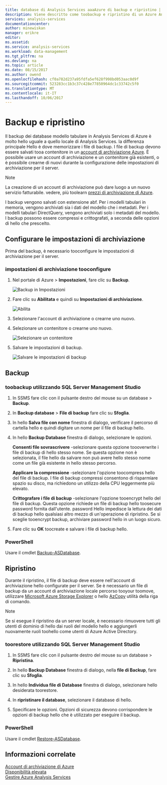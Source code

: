 ```yaml
---
title: database di Analysis Services aaaAzure di backup e ripristino | Documenti Microsoft
description: Viene descritto come toobackup e ripristino di un Azure Analysis Services database.
services: analysis-services
documentationcenter: 
author: minewiskan
manager: erikre
editor: 
ms.assetid: 
ms.service: analysis-services
ms.workload: data-management
ms.tgt_pltfrm: na
ms.devlang: na
ms.topic: article
ms.date: 08/15/2017
ms.author: owend
ms.openlocfilehash: cf0a782d237a95fdfa5ef628f998bd053aac0d9f
ms.sourcegitcommit: 523283cc1b3c37c428e77850964dc1c33742c5f0
ms.translationtype: MT
ms.contentlocale: it-IT
ms.lasthandoff: 10/06/2017
---
```

# <a name="backup-and-restore"></a>Backup e ripristino

Il backup dei database modello tabulare in Analysis Services di Azure è molto hello uguale a quello locale di Analysis Services. la differenza principale Hello è dove memorizzare i file di backup. I file di backup devono essere salvati tooa contenitore in un [account di archiviazione Azure](../storage/common/storage-create-storage-account.md). È possibile usare un account di archiviazione e un contenitore già esistenti, o è possibile crearne di nuovi durante la configurazione delle impostazioni di archiviazione per il server.

> [!NOTE]
> La creazione di un account di archiviazione può dare luogo a un nuovo servizio fatturabile. vedere, più toolearn [prezzi di archiviazione di Azure](https://azure.microsoft.com/pricing/details/storage/blobs/).
> 
> 

I backup vengono salvati con estensione abf. Per i modelli tabulari in memoria, vengono archiviati sia i dati del modello che i metadati. Per i modelli tabulari DirectQuery, vengono archiviati solo i metadati del modello. I backup possono essere compressi e crittografati, a seconda delle opzioni di hello che prescelto. 



## <a name="configure-storage-settings"></a>Configurare le impostazioni di archiviazione
Prima del backup, è necessario tooconfigure le impostazioni di archiviazione per il server.


### <a name="tooconfigure-storage-settings"></a>impostazioni di archiviazione tooconfigure
1.  Nel portale di Azure > **Impostazioni**, fare clic su **Backup**.

    ![Backup in Impostazioni](./media/analysis-services-backup/aas-backup-backups.png)

2.  Fare clic su **Abilitata** e quindi su **Impostazioni di archiviazione**.

    ![Abilita](./media/analysis-services-backup/aas-backup-enable.png)

3. Selezionare l'account di archiviazione o crearne uno nuovo.

4. Selezionare un contenitore o crearne uno nuovo.

    ![Selezionare un contenitore](./media/analysis-services-backup/aas-backup-container.png)

5. Salvare le impostazioni di backup.

    ![Salvare le impostazioni di backup](./media/analysis-services-backup/aas-backup-save.png)

## <a name="backup"></a>Backup

### <a name="toobackup-by-using-ssms"></a>toobackup utilizzando SQL Server Management Studio

1. In SSMS fare clic con il pulsante destro del mouse su un database > **Backup**.

2. In **Backup database** > **File di backup** fare clic su **Sfoglia**.

3. In hello **Salva file con nome** finestra di dialogo, verificare il percorso di cartella hello e quindi digitare un nome per il file di backup hello. 

4. In hello **Backup Database** finestra di dialogo, selezionare le opzioni.

    **Consenti file sovrascrivere** -selezionare questa opzione toooverwrite i file di backup di hello stesso nome. Se questa opzione non è selezionata, il file hello da salvare non può avere hello stesso nome come un file già esistente in hello stesso percorso.

    **Applicare la compressione** -selezionare l'opzione toocompress hello del file di backup. I file di backup compressi consentono di risparmiare spazio su disco, ma richiedono un utilizzo della CPU leggermente più elevato. 

    **Crittografare i file di backup** -selezionare l'opzione tooencrypt hello del file di backup. Questa opzione richiede un file di backup hello toosecure password fornita dall'utente. password Hello impedisce la lettura dei dati di backup hello qualsiasi altro mezzo di un'operazione di ripristino. Se si sceglie tooencrypt backup, archiviare password hello in un luogo sicuro.

5. Fare clic su **OK** toocreate e salvare i file di backup hello.


### <a name="powershell"></a>PowerShell
Usare il cmdlet [Backup-ASDatabase](https://docs.microsoft.com/sql/analysis-services/powershell/backup-asdatabase-cmdlet).

## <a name="restore"></a>Ripristino
Durante il ripristino, il file di backup deve essere nell'account di archiviazione hello configurate per il server. Se è necessario un file di backup da un account di archiviazione locale percorso tooyour toomove, utilizzare [Microsoft Azure Storage Explorer](https://docs.microsoft.com/azure/vs-azure-tools-storage-manage-with-storage-explorer) o hello [AzCopy](../storage/common/storage-use-azcopy.md) utilità della riga di comando. 



> [!NOTE]
> Se si esegue il ripristino da un server locale, è necessario rimuovere tutti gli utenti di dominio di hello dai ruoli del modello hello e aggiungerli nuovamente ruoli toohello come utenti di Azure Active Directory.
> 
> 

### <a name="toorestore-by-using-ssms"></a>toorestore utilizzando SQL Server Management Studio

1. In SSMS fare clic con il pulsante destro del mouse su un database > **Ripristina**.

2. In hello **Backup Database** finestra di dialogo, nella **file di Backup**, fare clic su **Sfoglia**.

3. In hello **Individua file di Database** finestra di dialogo, selezionare hello desiderata toorestore.

4. In **ripristinare il database**, selezionare il database di hello.

5. Specificare le opzioni. Opzioni di sicurezza devono corrispondere le opzioni di backup hello che è utilizzato per eseguire il backup.


### <a name="powershell"></a>PowerShell

Usare il cmdlet [Restore-ASDatabase](https://docs.microsoft.com/sql/analysis-services/powershell/restore-asdatabase-cmdlet).


## <a name="related-information"></a>Informazioni correlate

[Account di archiviazione di Azure](../storage/common/storage-create-storage-account.md)  
[Disponibilità elevata](analysis-services-bcdr.md)     
[Gestire Azure Analysis Services](analysis-services-manage.md)
